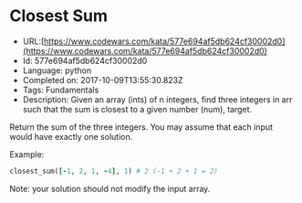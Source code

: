 # Closest Sum

 - URL:[https://www.codewars.com/kata/577e694af5db624cf30002d0](https://www.codewars.com/kata/577e694af5db624cf30002d0)
 - Id: 577e694af5db624cf30002d0
 - Language: python
 - Completed on: 2017-10-09T13:55:30.823Z
 - Tags: Fundamentals
 - Description:
Given an array (ints) of n integers, find three integers in arr such that the sum is closest to a given number (num), target.

Return the sum of the three integers. 
You may assume that each input would have exactly one solution.

Example:
```ruby
closest_sum([-1, 2, 1, -4], 1) # 2 (-1 + 2 + 1 = 2)
```

Note: your solution should not modify the input array.

